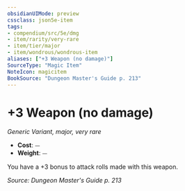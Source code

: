 ```yaml
---
obsidianUIMode: preview
cssclass: json5e-item
tags:
- compendium/src/5e/dmg
- item/rarity/very-rare
- item/tier/major
- item/wondrous/wondrous-item
aliases: ["+3 Weapon (no damage)"]
SourceType: "Magic Item"
NoteIcon: magicitem
BookSource: "Dungeon Master's Guide p. 213"
---
```

# +3 Weapon (no damage)
*Generic Variant, major, very rare*  

- **Cost**: ⏤
- **Weight**: ⏤

You have a +3 bonus to attack rolls made with this weapon.

*Source: Dungeon Master's Guide p. 213*